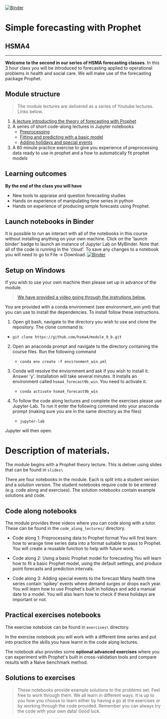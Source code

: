 [![Binder](https://mybinder.org/badge_logo.svg)](https://mybinder.org/v2/gh/hsma4/module_9_b/HEAD)

# Simple forecasting with Prophet
## HSMA4
-----

**Welcome to the second in our series of HSMA forecasting classes**.  In this 3 hour class you will be introduced to forecasting applied to operational problems in health and social care.  We will make use of the forecasting package Prophet.

## Module structure

> The module lectures are delivered as a series of Youtube lectures. Links below.

1. [A lecture introducting the theory of forecasting with Prophet](https://www.youtube.com/watch?v=tV2_iLr7lsc )
2. A series of short code-along lectures in Jupyter notebooks
   * [Preprocessing](https://www.youtube.com/watch?v=DXG9aIECtp4)
   * [Fitting and predicting with a basic model](https://youtu.be/DTm6a13IiSg)
   * [Adding holidays and special events](https://youtu.be/5MV1coh63oA)
3. A 60 minute practice exercise to give you experience of preprocessing data ready to use in prophet and a how to automatically fit prophet models

## Learning outcomes

**By the end of the class you will have**

* New tools to appraise and question forecasting studies
* Hands on experience of manipulating time series in python
* Hands on experience of producing simple forecasts using Prophet.

## Launch notebooks in Binder

It is possible to run an interact with all of the notebooks in this course without installing anything on your own machine.  Click on the 'launch binder' badge to launch an instance of Jupyter Lab on MyBinder.  Note that all of the code is running in the 'cloud'.  To save any changes to a notebook you will need to go to File -> Download.
[![Binder](https://mybinder.org/badge_logo.svg)](https://mybinder.org/v2/gh/hsma4/module_9_b/HEAD)

## Setup on Windows

If you wish to use your own machine then please set up in advance of the module. 

> [We have provided a video going through the instrutions below.](https://www.youtube.com/watch?v=H4eopptC_Tw)

You are provided with a conda environment (see environment_win.yml) that you can use to install the dependencies.  To install follow these instructions.  

1. Open git bash, navigate to the directory you wish to use and clone the repository.  The clone command is:

* `git clone https://github.com/hsma4/module_9_b.git`

2. Open an anaconda prompt and navigate to the directory containing the course files.  Run the following command

   * `conda env create -f environment_win.yml`

3. Conda will resolve the enviornment and ask if you wish to install it.  Answer 'y'. Installation will take several minutes.  It installs an environment called `hsma4_forecast9b_win`.  You need to activate it.

   * `conda activate hsma4_forecast9b_win`

4. To follow the code along lectures and complete the exercises please use Jupyter-Lab.  To run it enter the following command into your anaconda prompt (making sure you are in the same directory as the files)

   * `jupyter-lab`

Jupyter will then open.


# Description of materials.

The module begins with a Prophet theory lecture.  This is deliver using slides that can be found in `slides\`

There are four notebooks in the module.  Each is split into a student version and a solution version.  The student notebooks require code to be entered (e.g. code along and exercises).  The solution notebooks contain example solutions and code.

## Code along notebooks

The module provides three videos where you can code along with a tutor.  These can be found in the `code_along_lectures/` directory.  

* Code along 1: Preprocessing data to Prophet format 
You will first learn how to wrange time series data into a format suitable to pass to Prophet.  You will create a reusable function to help with future work.

* Code along 2: Using a basic Prophet model for forecasting 
You will learn how to fit a basic Prophet model, using the default settings, and produce point forecasts and prediction intervals.

* Code along 3: Adding special events to the forecast 
Many health time series contain 'spikey' events where demand surges or drops each year.  You will learn how to use Prophet's built in holidays and add a manual date to a model.  You will also learn how to check if these holidays are important or not.

## Practical exercises notebooks

The exercise notebook can be found in `exercises\` directory.

In the exercise notebook you will work with a different time series and put into practice the skills you have learnt in the code along lectures.

The notebook also provides some **optional advanced exercises** where you can experiment with Prophet's built in cross-validation tools and compare results with a Naive benchmark method.

## Solutions to exercises

> These notebooks provide example solutions to the problems set.  Feel free to work through them.  We all learn in different ways. It is up to you how you choose to learn either by having a go at the exercises or by working through the code provided.  Remember you can always try the code with your own data!  Good luck.



